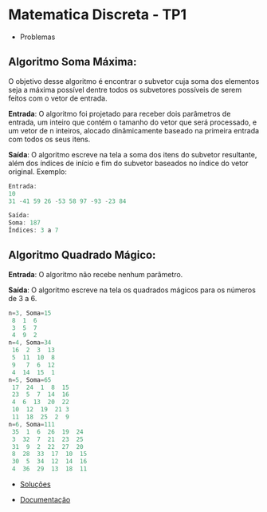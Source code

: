 # Matematica Discreta - TP1

 - Problemas
 
## Algoritmo Soma Máxima:
  O objetivo desse algoritmo é encontrar o subvetor cuja soma dos elementos seja 
  a máxima possível dentre todos os subvetores possíveis de serem feitos com o vetor de entrada.
  
  **Entrada**: O algoritmo foi projetado para receber dois parâmetros de entrada, um inteiro que contém o tamanho do vetor que será processado, 
  e um vetor de n inteiros, alocado dinâmicamente baseado na primeira entrada com todos os seus itens.
  
  **Saída**: O algoritmo escreve na tela a soma dos itens do subvetor resultante, além dos índices de início e fim do subvetor baseados no
  índice do vetor original. Exemplo:
  
```C
Entrada:
10
31 -41 59 26 -53 58 97 -93 -23 84
```

```C
Saída:
Soma: 187
Índices: 3 a 7
```

## Algoritmo Quadrado Mágico:
**Entrada**: O algoritmo não recebe nenhum parâmetro.


**Saída**: O algoritmo escreve na tela os quadrados mágicos para os números de 3 a 6.
```C
n=3, Soma=15 
 8  1  6 
 3  5  7 
 4  9  2 
n=4, Soma=34 
 16  2  3  13 
 5  11  10  8 
 9   7  6  12 
 4  14  15  1 
n=5, Soma=65 
 17  24  1  8  15 
 23  5  7  14  16 
 4  6  13  20  22 
 10  12  19  21 3 
 11  18  25  2  9 
n=6, Soma=111 
 35  1  6  26  19  24 
 3  32  7  21  23  25 
 31  9  2  22  27  20 
 8  28  33  17  10  15 
 30  5  34  12  14  16 
 4  36  29  13  18  11 
```

 - [Soluções](./Soluções)

 - [Documentação](doc.pdf)

